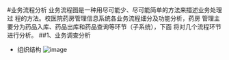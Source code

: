   #业务流程分析
  业务流程图是一种用尽可能少、尽可能简单的方法来描述业务处理过
程的方法。校医院药房管理信息系统各业务流程细分及功能分析，药房
管理主要分为药品入库、药品出库和药品查询等环节（子系统），下面
将对几个流程环节进行分析。
##1、业务调查分析
* 组织结构
![image](file:///C:\Users\Alon\Desktop\1.jpg) 
